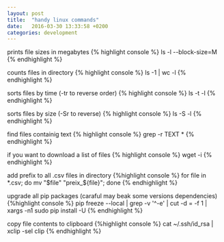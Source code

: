 ```yaml
---
layout: post
title:  "handy linux commands"
date:   2016-03-30 13:33:58 +0200
categories: development
---
```


prints file sizes in megabytes
{% highlight console %}
ls -l --block-size=M
{% endhighlight %}

counts files in directory
{% highlight console %}
ls -1 | wc -l
{% endhighlight %}

sorts files by time (-tr to reverse order)
{% highlight console %}
ls -t -l
{% endhighlight %}

sorts files by size (-Sr to reverse)
{% highlight console %}
ls -S -l
{% endhighlight %}

find files containig text
{% highlight console %}
grep -r TEXT *
{% endhighlight %}

if you want to download a list of files
{% highlight console %}
wget -i <urls class="txt"></urls>
{% endhighlight %}

add prefix to all .csv files in directory
{%highlight console %}
for file in *.csv; do   mv "$file" "preix_${file}"; done
{% endhighlight %}


upgrade all pip packages (caraful may beak some versions dependencies)
{%highlight console %}
pip freeze --local | grep -v '^\-e' | cut -d = -f 1  | xargs -n1 sudo pip install -U
{% endhighlight %}

copy file contents to clipboard
{%highlight console %}
cat ~/.ssh/id_rsa | xclip -sel clip
{% endhighlight %}
